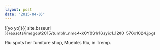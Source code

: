 ```yaml
---
layout: post
date: "2015-04-06"
---
```


![yo yo]({{ site.baseurl }}/assets/images/2015/tumblr_nme4xk0Y8S1r16syio1_1280-576x1024.jpg)

Riu spots her furniture shop, Muebles Riu, in Tremp.
